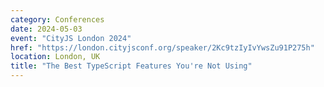 ```yaml
---
category: Conferences
date: 2024-05-03
event: "CityJS London 2024"
href: "https://london.cityjsconf.org/speaker/2Kc9tzIyIvYwsZu91P275h"
location: London, UK
title: "The Best TypeScript Features You're Not Using"
---
```

